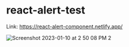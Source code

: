 # react-alert-test

Link: https://react-alert-component.netlify.app/  

![Screenshot 2023-01-10 at 2 50 08 PM 2](https://user-images.githubusercontent.com/92965519/211511738-a3af771d-f3f2-4610-ac3d-65ce700c0753.png)
